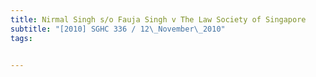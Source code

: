 ```yaml
---
title: Nirmal Singh s/o Fauja Singh v The Law Society of Singapore 
subtitle: "[2010] SGHC 336 / 12\_November\_2010"
tags:


---
```


